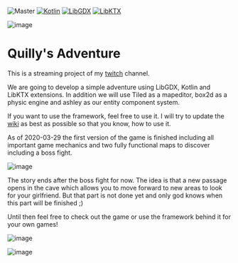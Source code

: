![Master](https://github.com/Quillraven/Quilly-s-Adventure/workflows/Master/badge.svg)
[![Kotlin](https://img.shields.io/badge/kotlin-2.0.21-red.svg)](http://kotlinlang.org/)
[![LibGDX](https://img.shields.io/badge/libgdx-1.12.1-blue.svg)](https://libgdx.badlogicgames.com/)
[![LibKTX](https://img.shields.io/badge/libktx-1.12.1--rc2-orange.svg)](https://libktx.github.io/)

![image](https://user-images.githubusercontent.com/93260/77850937-2a9b9200-71d6-11ea-9517-29f7c7d9a276.png)

# Quilly's Adventure

This is a streaming project of my [twitch](twitch.tv/quillraven) channel.

We are going to develop a simple adventure using LibGDX, Kotlin and LibKTX extensions.
In addition we will use Tiled as a mapeditor, box2d as a physic engine and ashley as our entity component system.

If you want to use the framework, feel free to use it. I will try to update the [wiki](https://github.com/Quillraven/QuillyJumper/wiki) as best as possible so that you know, how to use it.

As of 2020-03-29 the first version of the game is finished including all important game mechanics and two
fully functional maps to discover including a boss fight.

![image](https://user-images.githubusercontent.com/93260/77850959-528af580-71d6-11ea-8b4e-20fadddb6053.png)

The story ends after the boss fight for now. The idea is that a new passage opens in the cave which allows you to
move forward to new areas to look for your girlfriend. But that part is not done yet and only god knows when this
part will be finished ;)

Until then feel free to check out the game or use the framework behind it for your own games!

![image](https://user-images.githubusercontent.com/93260/77850983-764e3b80-71d6-11ea-8f14-27e9c596cda4.png)

![image](https://user-images.githubusercontent.com/93260/77858359-55e8a600-7203-11ea-848c-39f90af4e4a6.png)
